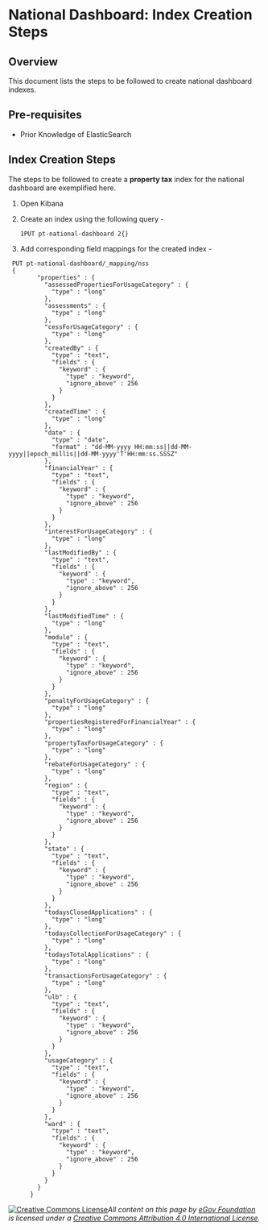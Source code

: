 # National Dashboard: Index Creation Steps

## Overview <a href="#overview" id="overview"></a>

This document lists the steps to be followed to create national dashboard indexes.

## Pre-requisites <a href="#pre-requisites" id="pre-requisites"></a>

* Prior Knowledge of ElasticSearch

## Index Creation Steps <a href="#steps-for-index-creation" id="steps-for-index-creation"></a>

The steps to be followed to create a **property tax** index for the national dashboard are exemplified here.

1. Open Kibana
2.  Create an index using the following query -

    `1PUT pt-national-dashboard 2{}`
3. Add corresponding field mappings for the created index -

```
 PUT pt-national-dashboard/_mapping/nss
 {
        "properties" : {
          "assessedPropertiesForUsageCategory" : {
            "type" : "long"
          },
          "assessments" : {
            "type" : "long"
          },
          "cessForUsageCategory" : {
            "type" : "long"
          },
          "createdBy" : {
            "type" : "text",
            "fields" : {
              "keyword" : {
                "type" : "keyword",
                "ignore_above" : 256
              }
            }
          },
          "createdTime" : {
            "type" : "long"
          },
          "date" : {
            "type" : "date",
            "format" : "dd-MM-yyyy HH:mm:ss||dd-MM-yyyy||epoch_millis||dd-MM-yyyy'T'HH:mm:ss.SSSZ"
          },
          "financialYear" : {
            "type" : "text",
            "fields" : {
              "keyword" : {
                "type" : "keyword",
                "ignore_above" : 256
              }
            }
          },
          "interestForUsageCategory" : {
            "type" : "long"
          },
          "lastModifiedBy" : {
            "type" : "text",
            "fields" : {
              "keyword" : {
                "type" : "keyword",
                "ignore_above" : 256
              }
            }
          },
          "lastModifiedTime" : {
            "type" : "long"
          },
          "module" : {
            "type" : "text",
            "fields" : {
              "keyword" : {
                "type" : "keyword",
                "ignore_above" : 256
              }
            }
          },
          "penaltyForUsageCategory" : {
            "type" : "long"
          },
          "propertiesRegisteredForFinancialYear" : {
            "type" : "long"
          },
          "propertyTaxForUsageCategory" : {
            "type" : "long"
          },
          "rebateForUsageCategory" : {
            "type" : "long"
          },
          "region" : {
            "type" : "text",
            "fields" : {
              "keyword" : {
                "type" : "keyword",
                "ignore_above" : 256
              }
            }
          },
          "state" : {
            "type" : "text",
            "fields" : {
              "keyword" : {
                "type" : "keyword",
                "ignore_above" : 256
              }
            }
          },
          "todaysClosedApplications" : {
            "type" : "long"
          },
          "todaysCollectionForUsageCategory" : {
            "type" : "long"
          },
          "todaysTotalApplications" : {
            "type" : "long"
          },
          "transactionsForUsageCategory" : {
            "type" : "long"
          },
          "ulb" : {
            "type" : "text",
            "fields" : {
              "keyword" : {
                "type" : "keyword",
                "ignore_above" : 256
              }
            }
          },
          "usageCategory" : {
            "type" : "text",
            "fields" : {
              "keyword" : {
                "type" : "keyword",
                "ignore_above" : 256
              }
            }
          },
          "ward" : {
            "type" : "text",
            "fields" : {
              "keyword" : {
                "type" : "keyword",
                "ignore_above" : 256
              }
            }
          }
        }
      }
```

[![Creative Commons License](https://i.creativecommons.org/l/by/4.0/80x15.png)](http://creativecommons.org/licenses/by/4.0/)_All content on this page by_ [_eGov Foundation_](https://egov.org.in/) _is licensed under a_ [_Creative Commons Attribution 4.0 International License_](http://creativecommons.org/licenses/by/4.0/)_._
